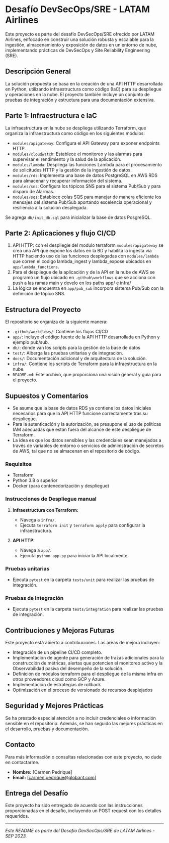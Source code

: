 # Desafío DevSecOps/SRE - LATAM Airlines

Este proyecto es parte del desafío DevSecOps/SRE ofrecido por LATAM Airlines, enfocado en construir una solución robusta y escalable para la ingestión, almacenamiento y exposición de datos en un entorno de nube, implementando prácticas de DevSecOps y Site Reliability Engineering (SRE).

## Descripción General

La solución propuesta se basa en la creación de una API HTTP desarrollada en Python, utilizando infraestructura como código (IaC) para su despliegue y operaciones en la nube. El proyecto también incluye un conjunto de pruebas de integración y estructura para una documentación extensiva.

## Parte 1: Infraestructura e IaC
La infraestructura en la nube se despliega utilizando Terraform, que organiza la infraestructura como código en los siguientes módulos:

- `modules/apigateway`: Configura el API Gateway para exponer endpoints HTTP.
- `modules/cloudwatch`: Establece el monitoreo y las alarmas para supervisar el rendimiento y la salud de la aplicación.
- `modules/lambda`: Despliega las funciones Lambda para el procesamiento de solicitudes HTTP y la gestión de la ingestión de datos.
- `modules/rds`: Implementa una base de datos PostgreSQL en AWS RDS para almacenar y recuperar información del sistema.
- `modules/sns`: Configura los tópicos SNS para el sistema Pub/Sub y para disparo de Alarmas.
- `modules/sqs`: Establece colas SQS para manejar de manera eficiente los mensajes del sistema Pub/Sub aportando excelencia operacional y resiliencia a la solución desplegada.

Se agrega `db/init_db.sql` para inicializar la base de datos PosgreSQL. 

## Parte 2: Aplicaciones y flujo CI/CD
1. API HTTP: con el despliegie del modulo terraform `modules/apigateway` se crea una API que expone los datos en la BD y habilita la ingesta via HTTP haciendo uso de las funciones desplegadas con `modules/lambda` que corren el codigo lambda_ingest y lambda_expose ubicados en `app/lambda_functions`. 
2. Para el despliegue de la aplicación y de la API en la nube de AWS se programó un flujo ubicado en `.github\workflows` que se acciona con push a las ramas main y develo en los paths app/ e infra/
3. La lógica se encuentra en `app/pub_sub` incorpora sistema Pub/Sub con la definición de tópico SNS.

## Estructura del Proyecto

El repositorio se organiza de la siguiente manera:

- `.github/workflows/`: Contiene los flujos CI/CD
- `app/`: Incluye el código fuente de la API HTTP desarrollada en Python y ejemplo pub/sub.
- `db/`: donde van los scripts para la gestión de la base de datos
- `test/`: Alberga las pruebas unitarias y de integración.
- `docs/`: Documentación adicional y de arquitectura de la solución.
- `infra/`: Contiene los scripts de Terraform para la infraestructura en la nube.
- `README.md`: Este archivo, que proporciona una visión general y guía para el proyecto.

## Supuestos y Comentarios

- Se asume que la base de datos RDS ya contiene los datos iniciales necesarios para que la API HTTP funcione correctamente tras su despliegue.
- Para la autenticación y la autorización, se presupone el uso de políticas IAM adecuadas que están fuera del alcance de este despliegue de Terraform.
- La idea es que los datos sensibles y las credenciales sean manejados a través de variables de entorno o servicios de administración de secretos de AWS, tal que no se almacenan en el repositorio de código.

### Requisitos

- Terraform
- Python 3.8 o superior
- Docker (para contenedorización y despliegue)

### Instrucciones de Despliegue manual

1. **Infraestructura con Terraform:**
   - Navega a `infra/`.
   - Ejecuta `terraform init` y `terraform apply` para configurar la infraestructura.

2. **API HTTP:**
   - Navega a `app/`.
   - Ejecuta `python app.py` para iniciar la API localmente.

### Pruebas unitarias

- Ejecuta `pytest` en la carpeta `tests/unit` para realizar las pruebas de integración.

### Pruebas de Integración

- Ejecuta `pytest` en la carpeta `tests/integration` para realizar las pruebas de integración.

## Contribuciones y Mejoras Futuras

Este proyecto está abierto a contribuciones. Las áreas de mejora incluyen:

- Integración de un pipeline CI/CD completo.
- Implementación de agente para generación de trazas adicionales para la construcción de métricas, alertas que potencien el monitoreo activo y la Observabilidad pasiva del desempeño de la solución.
- Definición de módulos terraform para el despliegue de la misma infra en otros proveedores cloud como GCP y Azure.
- Implementación de estrategias de rollback
- Optimización en el proceso de versionado de recursos desplejados

## Seguridad y Mejores Prácticas

Se ha prestado especial atención a no incluir credenciales o información sensible en el repositorio. Además, se han seguido las mejores prácticas en el desarrollo, pruebas y documentación.

## Contacto

Para más información o consultas relacionadas con este proyecto, no dude en contactarme.

- **Nombre:** [Carmen Pedrique]
- **Email:** [carmen.pedrique@globant.com]

## Entrega del Desafío

Este proyecto ha sido entregado de acuerdo con las instrucciones proporcionadas en el desafío, incluyendo un POST request con los detalles requeridos.

---

*Este README es parte del Desafío DevSecOps/SRE de LATAM Airlines - SEP 2023.*

